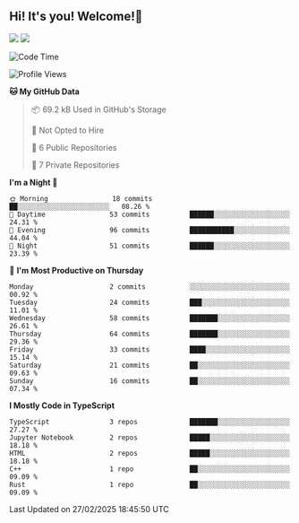 ## Hi! It's you! Welcome!👋
<p align="left">
  <img src="https://github-readme-stats.vercel.app/api/top-langs/?username=Shanshuimei&theme=transparent&hide_border=true" />
  <img src="https://github-readme-stats.vercel.app/api/wakatime?username=Shanshuimei&theme=transparent&hide_border=true&layout=compact&langs_count=22" />
</p>

<!--START_SECTION:waka-->
![Code Time](http://img.shields.io/badge/Code%20Time-144%20hrs%2010%20mins-blue)

![Profile Views](http://img.shields.io/badge/Profile%20Views-1-blue)

**🐱 My GitHub Data** 

> 📦 69.2 kB Used in GitHub's Storage 
 > 
> 🚫 Not Opted to Hire
 > 
> 📜 6 Public Repositories 
 > 
> 🔑 7 Private Repositories 
 > 
**I'm a Night 🦉** 

```text
🌞 Morning                18 commits          ██░░░░░░░░░░░░░░░░░░░░░░░   08.26 % 
🌆 Daytime                53 commits          ██████░░░░░░░░░░░░░░░░░░░   24.31 % 
🌃 Evening                96 commits          ███████████░░░░░░░░░░░░░░   44.04 % 
🌙 Night                  51 commits          ██████░░░░░░░░░░░░░░░░░░░   23.39 % 
```
📅 **I'm Most Productive on Thursday** 

```text
Monday                   2 commits           ░░░░░░░░░░░░░░░░░░░░░░░░░   00.92 % 
Tuesday                  24 commits          ███░░░░░░░░░░░░░░░░░░░░░░   11.01 % 
Wednesday                58 commits          ███████░░░░░░░░░░░░░░░░░░   26.61 % 
Thursday                 64 commits          ███████░░░░░░░░░░░░░░░░░░   29.36 % 
Friday                   33 commits          ████░░░░░░░░░░░░░░░░░░░░░   15.14 % 
Saturday                 21 commits          ██░░░░░░░░░░░░░░░░░░░░░░░   09.63 % 
Sunday                   16 commits          ██░░░░░░░░░░░░░░░░░░░░░░░   07.34 % 
```


**I Mostly Code in TypeScript** 

```text
TypeScript               3 repos             ███████░░░░░░░░░░░░░░░░░░   27.27 % 
Jupyter Notebook         2 repos             █████░░░░░░░░░░░░░░░░░░░░   18.18 % 
HTML                     2 repos             █████░░░░░░░░░░░░░░░░░░░░   18.18 % 
C++                      1 repo              ██░░░░░░░░░░░░░░░░░░░░░░░   09.09 % 
Rust                     1 repo              ██░░░░░░░░░░░░░░░░░░░░░░░   09.09 % 
```




 Last Updated on 27/02/2025 18:45:50 UTC
<!--END_SECTION:waka-->
